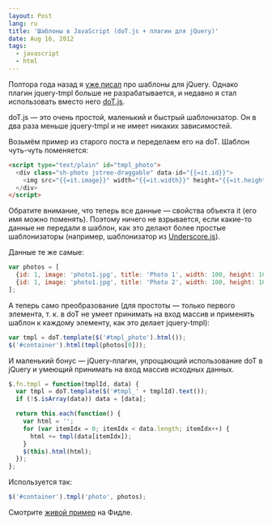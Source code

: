 ```yaml
---
layout: Post
lang: ru
title: 'Шаблоны в JavaScript (doT.js + плагин для jQuery)'
date: Aug 16, 2012
tags:
  - javascript
  - html
---
```


Полтора года назад я [уже писал](http://nano.sapegin.ru/all/shablony-dlya-jquery-plagin-jquery-tmpl) про шаблоны для jQuery. Однако плагин jquery-tmpl больше не разрабатывается, и недавно я стал использовать вместо него [doT.js](http://olado.github.io/doT/).

doT.js — это очень простой, маленький и быстрый шаблонизатор. Он в два раза меньше jquery-tmpl и не имеет никаких зависимостей.

Возьмём пример из старого поста и переделаем его на doT. Шаблон чуть-чуть поменяется:

```html
<script type="text/plain" id="tmpl_photo">
  <div class="sh-photo jstree-draggable" data-id="{{=it.id}}">
    <img src="{{=it.image}}" width="{{=it.width}}" height="{{=it.height}}" alt="{{=it.title}}">
  </div>
</script>
```

Обратите внимание, что теперь все данные — свойства объекта it (его имя можно поменять). Поэтому ничего не взрывается, если какие-то данные не передали в шаблон, как это делают более простые шаблонизаторы (например, шаблонизатор из [Underscore.js](http://underscorejs.org/)).

Данные те же самые:

```javascript
var photos = [
  {id: 1, image: 'photo1.jpg', title: 'Photo 1', width: 100, height: 100},
  {id: 1, image: 'photo1.jpg', title: 'Photo 2', width: 100, height: 100}
];
```

А теперь само преобразование (для простоты — только первого элемента, т. к. в doT не умеет принимать на вход массив и применять шаблон к каждому элементу, как это делает jquery-tmpl):

```javascript
var tmpl = doT.template($('#tmpl_photo').html());
$('#container').html(tmpl(photos[0]));
```

И маленький бонус — jQuery-плагин, упрощающий использование doT в jQuery и умеющий принимать на вход массив исходных данных.

```javascript
$.fn.tmpl = function(tmplId, data) {
  var tmpl = doT.template($('#tmpl_' + tmplId).text());
  if (!$.isArray(data)) data = [data];

  return this.each(function() {
    var html = '';
    for (var itemIdx = 0; itemIdx < data.length; itemIdx++) {
      html += tmpl(data[itemIdx]);
    }
    $(this).html(html);
  });
};
```

Используется так:

```javascript
$('#container').tmpl('photo', photos);
```

Смотрите [живой пример](http://jsfiddle.net/sapegin/VGwqK/) на Фидле.
